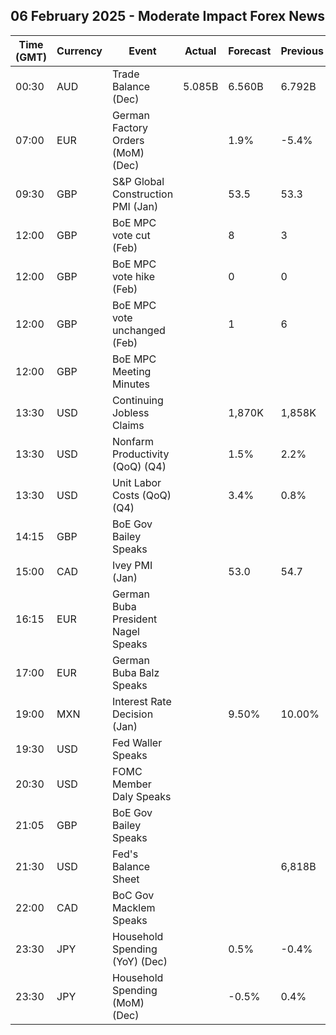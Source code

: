 ## 06 February 2025 - Moderate Impact Forex News

| Time (GMT) | Currency | Event | Actual | Forecast | Previous |
|------|----------|-------|--------|----------|----------|
| 00:30 | AUD | Trade Balance (Dec) | 5.085B | 6.560B | 6.792B |
| 07:00 | EUR | German Factory Orders (MoM) (Dec) |  | 1.9% | -5.4% |
| 09:30 | GBP | S&P Global Construction PMI (Jan) |  | 53.5 | 53.3 |
| 12:00 | GBP | BoE MPC vote cut (Feb) |  | 8 | 3 |
| 12:00 | GBP | BoE MPC vote hike (Feb) |  | 0 | 0 |
| 12:00 | GBP | BoE MPC vote unchanged (Feb) |  | 1 | 6 |
| 12:00 | GBP | BoE MPC Meeting Minutes |  |  |  |
| 13:30 | USD | Continuing Jobless Claims |  | 1,870K | 1,858K |
| 13:30 | USD | Nonfarm Productivity (QoQ) (Q4) |  | 1.5% | 2.2% |
| 13:30 | USD | Unit Labor Costs (QoQ) (Q4) |  | 3.4% | 0.8% |
| 14:15 | GBP | BoE Gov Bailey Speaks |  |  |  |
| 15:00 | CAD | Ivey PMI (Jan) |  | 53.0 | 54.7 |
| 16:15 | EUR | German Buba President Nagel Speaks |  |  |  |
| 17:00 | EUR | German Buba Balz Speaks |  |  |  |
| 19:00 | MXN | Interest Rate Decision (Jan) |  | 9.50% | 10.00% |
| 19:30 | USD | Fed Waller Speaks |  |  |  |
| 20:30 | USD | FOMC Member Daly Speaks |  |  |  |
| 21:05 | GBP | BoE Gov Bailey Speaks |  |  |  |
| 21:30 | USD | Fed's Balance Sheet |  |  | 6,818B |
| 22:00 | CAD | BoC Gov Macklem Speaks |  |  |  |
| 23:30 | JPY | Household Spending (YoY) (Dec) |  | 0.5% | -0.4% |
| 23:30 | JPY | Household Spending (MoM) (Dec) |  | -0.5% | 0.4% |
